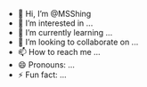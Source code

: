 - 👋 Hi, I’m @MSShing
- 👀 I’m interested in ...
- 🌱 I’m currently learning ...
- 💞️ I’m looking to collaborate on ...
- 📫 How to reach me ...
- 😄 Pronouns: ...
- ⚡ Fun fact: ...

<!---
MSShing/MSShing is a ✨ special ✨ repository because its `README.md` (this file) appears on your GitHub profile.
You can click the Preview link to take a look at your changes.
--->
